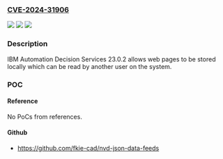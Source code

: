 ### [CVE-2024-31906](https://cve.mitre.org/cgi-bin/cvename.cgi?name=CVE-2024-31906)
![](https://img.shields.io/static/v1?label=Product&message=Automation%20Decision%20Services&color=blue)
![](https://img.shields.io/static/v1?label=Version&message=23.0.2%20&color=brightgreen)
![](https://img.shields.io/static/v1?label=Vulnerability&message=CWE-525%20Information%20Exposure%20Through%20Browser%20Caching&color=brightgreen)

### Description

IBM Automation Decision Services 23.0.2 allows web pages to be stored locally which can be read by another user on the system.

### POC

#### Reference
No PoCs from references.

#### Github
- https://github.com/fkie-cad/nvd-json-data-feeds

